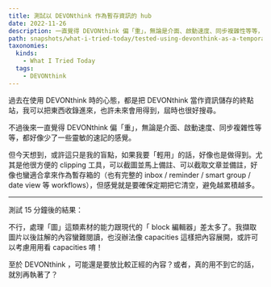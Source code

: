 ```yaml
---
title: 測試以 DEVONthink 作為暫存資訊的 hub
date: 2022-11-26
description: 一直覺得 DEVONthink 偏「重」，無論是介面、啟動速度、同步複雜性等等，都好像少了一些靈敏的速記的感覺。
path: snapshots/what-i-tried-today/tested-using-devonthink-as-a-temporary-information-storage-hub
taxonomies:
  kinds: 
    - What I Tried Today
  tags: 
    - DEVONthink
---
```


過去在使用 DEVONthink 時的心態，都是把 DEVONthink 當作資訊儲存的終點站，我可以把東西收錄進來，也許未來會用得到，屆時也很好搜尋。

不過後來一直覺得 DEVONthink 偏「重」，無論是介面、啟動速度、同步複雜性等等，都好像少了一些靈敏的速記的感覺。

但今天想到，或許這只是我的盲點，如果我要「輕用」的話，好像也是做得到。尤其是他很方便的 clipping 工具，可以截圖並馬上備註、可以截取文章並備註，好像也蠻適合拿來作為暫存箱的（也有完整的 inbox / reminder / smart group / date view 等 workflows），但感覺就是要確保定期把它清空，避免越累積越多。

----

測試 15 分鐘後的結果：

不行，處理「圖」這類素材的能力跟現代的「 block 編輯器」差太多了。我擷取圖片以後註解的內容蠻難閱讀，也沒辦法像 capacities 這樣把內容展開，或許可以考慮用用看 capacities 唷！

至於 DEVONthink ，可能還是要放比較正經的內容？或者，真的用不到它的話，就別再執著了？